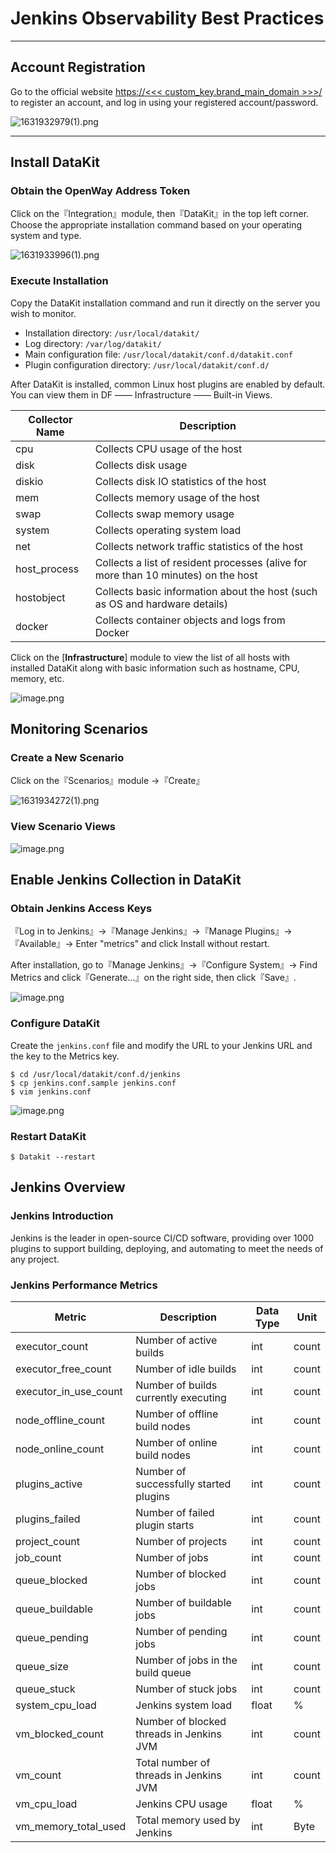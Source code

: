 # Jenkins Observability Best Practices
---

## Account Registration
Go to the official website [https://<<< custom_key.brand_main_domain >>>/](https://auth.guance.com/) to register an account, and log in using your registered account/password.

![1631932979(1).png](../images/jenkins-1.png)

---

## Install DataKit

### Obtain the OpenWay Address Token 

Click on the『Integration』module, then『DataKit』in the top left corner. Choose the appropriate installation command based on your operating system and type.

![1631933996(1).png](../images/jenkins-2.png)
### Execute Installation
Copy the DataKit installation command and run it directly on the server you wish to monitor.

- Installation directory: `/usr/local/datakit/`
- Log directory: `/var/log/datakit/`
- Main configuration file: `/usr/local/datakit/conf.d/datakit.conf`
- Plugin configuration directory: `/usr/local/datakit/conf.d/`

After DataKit is installed, common Linux host plugins are enabled by default. You can view them in DF —— Infrastructure —— Built-in Views.

| Collector Name | Description |
| --- | --- |
| cpu | Collects CPU usage of the host |
| disk | Collects disk usage |
| diskio | Collects disk IO statistics of the host |
| mem | Collects memory usage of the host |
| swap | Collects swap memory usage |
| system | Collects operating system load |
| net | Collects network traffic statistics of the host |
| host_process | Collects a list of resident processes (alive for more than 10 minutes) on the host |
| hostobject | Collects basic information about the host (such as OS and hardware details) |
| docker | Collects container objects and logs from Docker |

Click on the [**Infrastructure**] module to view the list of all hosts with installed DataKit along with basic information such as hostname, CPU, memory, etc.

![image.png](../images/jenkins-3.png)

## Monitoring Scenarios
### Create a New Scenario

Click on the『Scenarios』module ->『Create』

![1631934272(1).png](../images/jenkins-4.png)

### View Scenario Views
![image.png](../images/jenkins-5.png)

## Enable Jenkins Collection in DataKit

### Obtain Jenkins Access Keys

『Log in to Jenkins』->『Manage Jenkins』->『Manage Plugins』->『Available』-> Enter "metrics" and click Install without restart.

After installation, go to『Manage Jenkins』->『Configure System』-> Find Metrics and click『Generate...』on the right side, then click『Save』.

![image.png](../images/jenkins-7.png)
### Configure DataKit
Create the `jenkins.conf` file and modify the URL to your Jenkins URL and the key to the Metrics key.
```
$ cd /usr/local/datakit/conf.d/jenkins
$ cp jenkins.conf.sample jenkins.conf
$ vim jenkins.conf
```
![image.png](../images/jenkins-6.png)
### Restart DataKit

```
$ Datakit --restart
```

## Jenkins Overview
### Jenkins Introduction
Jenkins is the leader in open-source CI/CD software, providing over 1000 plugins to support building, deploying, and automating to meet the needs of any project.
### Jenkins Performance Metrics

| Metric | Description | Data Type | Unit |
| --- | --- | --- | --- |
| executor_count | Number of active builds | int | count |
| executor_free_count | Number of idle builds | int | count |
| executor_in_use_count | Number of builds currently executing | int | count |
| node_offline_count | Number of offline build nodes | int | count |
| node_online_count | Number of online build nodes | int | count |
| plugins_active | Number of successfully started plugins | int | count |
| plugins_failed | Number of failed plugin starts | int | count |
| project_count | Number of projects | int | count |
| job_count | Number of jobs | int | count |
| queue_blocked | Number of blocked jobs | int | count |
| queue_buildable | Number of buildable jobs | int | count |
| queue_pending | Number of pending jobs | int | count |
| queue_size | Number of jobs in the build queue | int | count |
| queue_stuck | Number of stuck jobs | int | count |
| system_cpu_load | Jenkins system load | float | % |
| vm_blocked_count | Number of blocked threads in Jenkins JVM | int | count |
| vm_count | Total number of threads in Jenkins JVM | int | count |
| vm_cpu_load | Jenkins CPU usage | float | % |
| vm_memory_total_used | Total memory used by Jenkins | int | Byte |